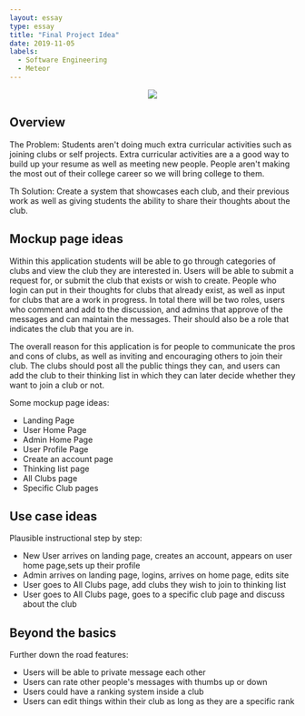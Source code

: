 ```yaml
---
layout: essay
type: essay
title: "Final Project Idea"
date: 2019-11-05
labels:
  - Software Engineering
  - Meteor
---
```


<p align="center"><img class="ui medium right floated rounded image" src="../images/codingStandard.jpg"></p>

## Overview
  The Problem: Students aren't doing much extra curricular activities such as joining clubs or self
  projects. Extra curricular activities are a a good way to build up your resume as well as meeting 
  new people. People aren't making the most out of their college career so we will bring college to 
  them.
  
  <p></p>
  
  Th Solution: Create a system that showcases each club, and their previous work as well as 
  giving students the ability to share their thoughts about the club.
  
## Mockup page ideas
Within this application students will be able to go through categories of clubs and view the club
they are interested in. Users will be able to submit a request for, or submit the club that exists
or wish to create. People who login can put in their thoughts for clubs that already exist, as well
as input for clubs that are a work in progress. In total there will be two roles, users who comment
and add to the discussion, and admins that approve of the messages and can maintain the messages.
Their should also be a role that indicates the club that you are in.

<p></p>

The overall reason for this application is for people to communicate the pros and cons of clubs, as
well as inviting and encouraging others to join their club. The clubs should post all the public 
things they can, and users can add the club to their thinking list in which they can later decide
whether they want to join a club or not.

<p></p>

Some mockup page ideas:
<ul>
    <li>Landing Page</li>
    <li>User Home Page</li>
    <li>Admin Home Page</li>
    <li>User Profile Page</li>
    <li>Create an account page</li>
    <li>Thinking list page</li>
    <li>All Clubs page</li>
    <li>Specific Club pages</li>
</ul>

## Use case ideas

Plausible instructional step by step:

<ul>
    <li>New User arrives on landing page, creates an account, appears on user home page,sets up their profile</li>
    <li>Admin arrives on landing page, logins, arrives on home page, edits site</li>
    <li>User goes to All Clubs page, add clubs they wish to join to thinking list</li>
    <li>User goes to All Clubs page, goes to a specific club page and discuss about the club</li>
</ul>

## Beyond the basics

Further down the road features:

<ul>
    <li>Users will be able to private message each other</li>
    <li>Users can rate other people's messages with thumbs up or down</li>
    <li>Users could have a ranking system inside a club</li>
    <li>Users can edit things within their club as long as they are a specific rank</li>
</ul>